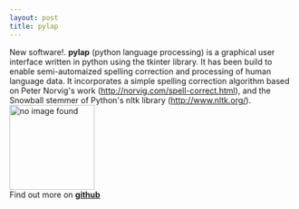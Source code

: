 ```yaml
---
layout: post
title: pylap
---
```


New software!. **pylap** (python language processing) is a graphical user interface written in python using the tkinter library. It has been build to enable semi-automaized spelling correction and processing of human language data. It incorporates a simple spelling correction algorithm based on Peter Norvig's work (http://norvig.com/spell-correct.html), and the Snowball stemmer of Python's nltk library (http://www.nltk.org/). 
<br>
<img src="/Downloads/pylap_demo.png" alt="no image found" height="150"/>
<br>
Find out more on <a href="https://github.com/dwulff/pylap"><b>github</b></a>
